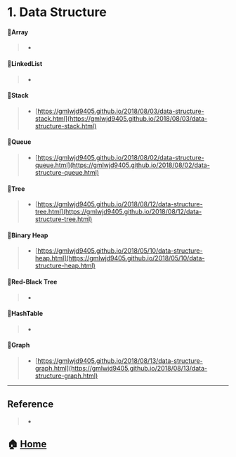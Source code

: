 # 1. Data Structure

#### :small_orange_diamond:Array

> - []()

#### :small_orange_diamond:LinkedList

> - []()

#### :small_orange_diamond:Stack

> - [https://gmlwjd9405.github.io/2018/08/03/data-structure-stack.html](https://gmlwjd9405.github.io/2018/08/03/data-structure-stack.html)

#### :small_orange_diamond:Queue

> - [https://gmlwjd9405.github.io/2018/08/02/data-structure-queue.html](https://gmlwjd9405.github.io/2018/08/02/data-structure-queue.html)

#### :small_orange_diamond:Tree

> - [https://gmlwjd9405.github.io/2018/08/12/data-structure-tree.html](https://gmlwjd9405.github.io/2018/08/12/data-structure-tree.html)

#### :small_orange_diamond:Binary Heap

> - [https://gmlwjd9405.github.io/2018/05/10/data-structure-heap.html](https://gmlwjd9405.github.io/2018/05/10/data-structure-heap.html)

#### :small_orange_diamond:Red-Black Tree

> - []()

#### :small_orange_diamond:HashTable

> - []()

#### :small_orange_diamond:Graph

> - [https://gmlwjd9405.github.io/2018/08/13/data-structure-graph.html](https://gmlwjd9405.github.io/2018/08/13/data-structure-graph.html)

---

## Reference
> - []()


## :house: [Home](https://github.com/Do-Hee/tech-interview)
